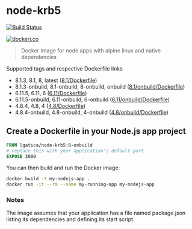 # node-krb5

[![Build Status](https://travis-ci.org/lgaticaq/node-krb5.svg?branch=master)](https://travis-ci.org/lgaticaq/node-krb5)

[![dockeri.co](http://dockeri.co/image/lgatica/node-krb5)](https://hub.docker.com/r/lgatica/node-krb5/)

> Docker Image for node apps with alpine linux and native dependencies

Supported tags and respective Dockerfile links

- 8.1.3, 8.1, 8, latest ([8.1/Dockerfile](https://github.com/lgaticaq/node-krb5/blob/master/8.1.3/Dockerfile))
- 8.1.3-onbuild, 8.1-onbuild, 8-onbuild, onbuild ([8.1/onbuild/Dockerfile](https://github.com/lgaticaq/node-krb5/blob/master/8.1.3/onbuild/Dockerfile))
- 6.11.5, 6.11, 6 ([6.11/Dockerfile](https://github.com/lgaticaq/node-krb5/blob/master/6.11.5/Dockerfile))
- 6.11.5-onbuild, 6.11-onbuild, 6-onbuild ([6.11/onbuild/Dockerfile](https://github.com/lgaticaq/node-krb5/blob/master/6.11.5/onbuild/Dockerfile))
- 4.8.4, 4.8, 4 ([4.8/Dockerfile](https://github.com/lgaticaq/node-krb5/blob/master/4.8.4/Dockerfile))
- 4.8.4-onbuild, 4.8-onbuild, 4-onbuild ([4.8/onbuild/Dockerfile](https://github.com/lgaticaq/node-krb5/blob/master/4.8.4/onbuild/Dockerfile))

## Create a Dockerfile in your Node.js app project
```dockerfile
FROM lgatica/node-krb5:8-onbuild
# replace this with your application's default port
EXPOSE 3000
```

You can then build and run the Docker image:

```bash
docker build -t my-nodejs-app .
docker run -it --rm --name my-running-app my-nodejs-app
```

### Notes
The image assumes that your application has a file named package.json listing its dependencies and defining its start script.
